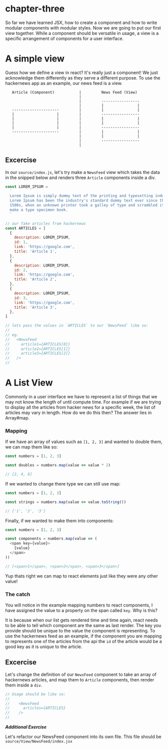 # chapter-three

So far we have learned JSX, how to create a component and how to write modular components with modular styles.
Now we are going to put our first view together. While a component should be versatile in usage, a view is a specific arrangement of components for a user interface.

# A simple view

Guess how we define a view in react? It's really just a component! We just acknowledge them differently as they serve a different purpose. To use the hackernews app as an example, our news feed is a view.


       Article (Component)           |         News Feed (View)
                                     |
                                     |         -----------------
                                     |         |               |
       ---------------------         |         |               |
       |                   |         |         -----------------
       |                   |         |         |               |
       |                   |         |         |               |
       |                   |         |         -----------------
       ---------------------         |         |               |
                                     |         |               |
                                     |         -----------------
                                     |

## Excercise

In our `source/index.js`, let's try make a `NewsFeed` view which takes the data in the snipped below and renders three `Article` components inside a div.

```js
const LOREM_IPSUM =
  `
  Lorem Ipsum is simply dummy text of the printing and typesetting industry.
  Lorem Ipsum has been the industry's standard dummy text ever since the
  1500s, when an unknown printer took a galley of type and scrambled it to
  make a type specimen book.
  `

// our fake articles from hackernews
const ARTICLES = [
  {
    description: LOREM_IPSUM,
    id: 1,
    link: 'https://google.com',
    title: 'Article 1',
  },
  {
    description: LOREM_IPSUM,
    id: 2,
    link: 'https://google.com',
    title: 'Article 2',
  },
  {
    description: LOREM_IPSUM,
    id: 3,
    link: 'https://google.com',
    title: 'Article 3',
  },
]

// lets pass the values in `ARTICLES` to our `NewsFeed` like so:
//
// eg.
//   <NewsFeed
//     article1={ARTICLES[0]}
//     article2={ARTICLES[1]}
//     article3={ARTICLES[2]}
//   />
//
```

# A List View
Commonly in a user interface we have to represent a list of things that we may not know the length of until compute time. For example if we are trying to display all the articles from hacker news for a specific week, the list of articles may vary in length. How do we do this then? The answer lies in Array#map.

### Mapping
If we have an array of values such as `[1, 2, 3]` and wanted to double them, we can map them like so:

```js
const numbers = [1, 2, 3]

const doubles = numbers.map(value => value * 2)

// [2, 4, 6]
```

If we wanted to change there type we can still use map:

```js
const numbers = [1, 2, 3]

const strings = numbers.map(value => value.toString())

// ['1', '2', '3']
```

Finally, if we wanted to make them into components:

```js
const numbers = [1, 2, 3]

const components = numbers.map(value => (
  <span key={value}>
    {value}
  </span>
))

// [<span>1</span>, <span>2</span>, <span>3</span>]
```

Yup thats right we can map to react elements just like they were any other value!

### The catch

You will notice in the example mapping numbers to react components, I have assigned the value to a property on the span called `key`. Why is this?

It is because when our list gets rendered time and time again, react needs to be able to tell which component are the same as last render. The key you provide should be unique to the value the component is representing. To use the hackernews feed as an example, if the component you are mapping to represents one of the articles from the api the `id` of the article would be a good key as it is unique to the article.


## Excercise

Let's change the definition of our `NewsFeed` component to take an array of hackernews articles, and map them to `Article` components, then render them inside a `div`.

```jsx
// Usage should be like so:
//
//    <NewsFeed
//      articles={ARTICLES}
//    />
//

```

**_Additional Exercise_**

Let's refactor our NewsFeed component into its own file. This file should be `source/View/NewsFeed/index.jsx`

